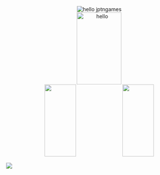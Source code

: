 <div align="center">  
  <img src="https://readme-typing-svg.herokuapp.com?font=Fira+Code&pause=1000&color=39FF14&center=true&random=true&width=435&lines=Hello+%F0%9F%91%8B;My+name+is+Jo%C3%A3o+Pedro;I'm+14+years+old;I'm+from+Brazil;I'm+studying+Python+and+JavaScript;Be+welcome+%3A" alt="hello jptngames" /> 
</div>

<div align="center">  
  <img width="49%" height="195px" src="http://github-profile-summary-cards.vercel.app/api/cards/profile-details?username=jptngames&theme=transparent" alt="hello" /> 
</div>

<div align="center">
  <img width="41%" height="195px" src="http://github-profile-summary-cards.vercel.app/api/cards/stats?username=jptngames&theme=transparent"/>
  <img width="41%" height="195px" src="http://github-profile-summary-cards.vercel.app/api/cards/productive-time?username=jptngames&theme=github_dark&utcOffset=-3"/>
</div>

![](https://github-readme-streak-stats.herokuapp.com/?user=jptngames&theme=dark&hide_border=false)<br/>

